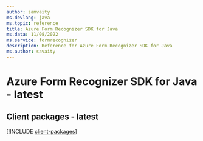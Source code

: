 ```yaml
---
author: samvaity
ms.devlang: java
ms.topic: reference
title: Azure Form Recognizer SDK for Java
ms.data: 11/08/2022
ms.service: formrecognizer
description: Reference for Azure Form Recognizer SDK for Java
ms.author: savaity
---
```

# Azure Form Recognizer SDK for Java - latest

## Client packages - latest
[!INCLUDE [client-packages](form-recognizer-client-index.md)]